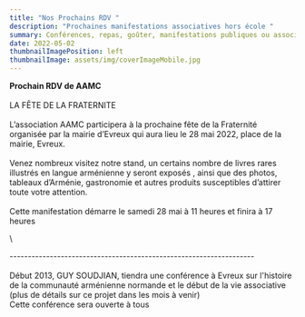 ```yaml
---
title: "Nos Prochains RDV "
description: "Prochaines manifestations associatives hors école "
summary: Conférences, repas, goûter, manifestations publiques ou associatives...
date: 2022-05-02
thumbnailImagePosition: left
thumbnailImage: assets/img/coverImageMobile.jpg
---
```

<!--StartFragment-->

**Prochain RDV de AAMC**\
\
LA FÊTE DE LA FRATERNITE\
\
L’association AAMC participera à la prochaine fête de la Fraternité organisée par la mairie d’Evreux qui aura lieu le 28 mai 2022, place de la mairie, Evreux.\
\
Venez nombreux visitez notre stand, un certains nombre de livres rares illustrés en langue arménienne y seront exposés , ainsi que des photos, tableaux d’Arménie, gastronomie et autres produits susceptibles d’attirer toute votre attention.\
\
Cette manifestation démarre le samedi 28 mai à 11 heures et finira à 17 heures

<!--EndFragment-->\
-------------------------------------------------------------------\
\
Début 2013, GUY SOUDJIAN, tiendra une conférence à Evreux sur l'histoire de la communauté arménienne normande et le début de la vie associative (plus de détails sur ce projet dans les mois à venir) \
Cette conférence sera ouverte à tous